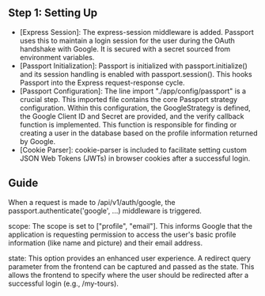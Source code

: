 ## Step 1: Setting Up

- [Express Session]: The express-session middleware is added. Passport uses this to maintain a login session for the user during the OAuth handshake with Google. It is secured with a secret sourced from environment variables.
- [Passport Initialization]: Passport is initialized with passport.initialize() and its session handling is enabled with passport.session(). This hooks Passport into the Express request-response cycle.
- [Passport Configuration]: The line import "./app/config/passport" is a crucial step. This imported file contains the core Passport strategy configuration. Within this configuration, the GoogleStrategy is defined, the Google Client ID and Secret are provided, and the verify callback function is implemented. This function is responsible for finding or creating a user in the database based on the profile information returned by Google.
- [Cookie Parser]: cookie-parser is included to facilitate setting custom JSON Web Tokens (JWTs) in browser cookies after a successful login.

## Guide

When a request is made to /api/v1/auth/google, the passport.authenticate('google', ...) middleware is triggered.

scope: The scope is set to ["profile", "email"]. This informs Google that the application is requesting permission to access the user's basic profile information (like name and picture) and their email address.

state: This option provides an enhanced user experience. A redirect query parameter from the frontend can be captured and passed as the state. This allows the frontend to specify where the user should be redirected after a successful login (e.g., /my-tours).
